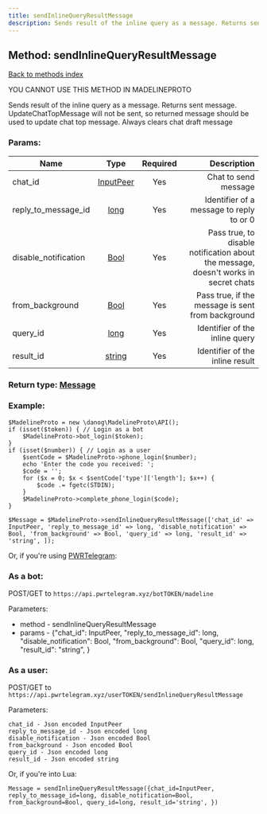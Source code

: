 ```yaml
---
title: sendInlineQueryResultMessage
description: Sends result of the inline query as a message. Returns sent message. UpdateChatTopMessage will not be sent, so returned message should be used to update chat top message. Always clears chat draft message
---
```

## Method: sendInlineQueryResultMessage  
[Back to methods index](index.md)


YOU CANNOT USE THIS METHOD IN MADELINEPROTO


Sends result of the inline query as a message. Returns sent message. UpdateChatTopMessage will not be sent, so returned message should be used to update chat top message. Always clears chat draft message

### Params:

| Name     |    Type       | Required | Description |
|----------|:-------------:|:--------:|------------:|
|chat\_id|[InputPeer](../types/InputPeer.md) | Yes|Chat to send message|
|reply\_to\_message\_id|[long](../types/long.md) | Yes|Identifier of a message to reply to or 0|
|disable\_notification|[Bool](../types/Bool.md) | Yes|Pass true, to disable notification about the message, doesn't works in secret chats|
|from\_background|[Bool](../types/Bool.md) | Yes|Pass true, if the message is sent from background|
|query\_id|[long](../types/long.md) | Yes|Identifier of the inline query|
|result\_id|[string](../types/string.md) | Yes|Identifier of the inline result|


### Return type: [Message](../types/Message.md)

### Example:


```
$MadelineProto = new \danog\MadelineProto\API();
if (isset($token)) { // Login as a bot
    $MadelineProto->bot_login($token);
}
if (isset($number)) { // Login as a user
    $sentCode = $MadelineProto->phone_login($number);
    echo 'Enter the code you received: ';
    $code = '';
    for ($x = 0; $x < $sentCode['type']['length']; $x++) {
        $code .= fgetc(STDIN);
    }
    $MadelineProto->complete_phone_login($code);
}

$Message = $MadelineProto->sendInlineQueryResultMessage(['chat_id' => InputPeer, 'reply_to_message_id' => long, 'disable_notification' => Bool, 'from_background' => Bool, 'query_id' => long, 'result_id' => 'string', ]);
```

Or, if you're using [PWRTelegram](https://pwrtelegram.xyz):

### As a bot:

POST/GET to `https://api.pwrtelegram.xyz/botTOKEN/madeline`

Parameters:

* method - sendInlineQueryResultMessage
* params - {"chat_id": InputPeer, "reply_to_message_id": long, "disable_notification": Bool, "from_background": Bool, "query_id": long, "result_id": "string", }



### As a user:

POST/GET to `https://api.pwrtelegram.xyz/userTOKEN/sendInlineQueryResultMessage`

Parameters:

```
chat_id - Json encoded InputPeer
reply_to_message_id - Json encoded long
disable_notification - Json encoded Bool
from_background - Json encoded Bool
query_id - Json encoded long
result_id - Json encoded string

```

Or, if you're into Lua:

```
Message = sendInlineQueryResultMessage({chat_id=InputPeer, reply_to_message_id=long, disable_notification=Bool, from_background=Bool, query_id=long, result_id='string', })
```

